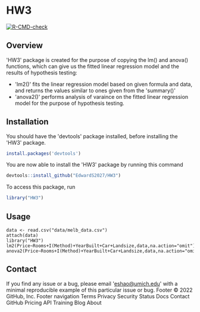 # HW3
  <!-- badges: start -->
  [![R-CMD-check](https://github.com/EdwardS2027/HW3/actions/workflows/R-CMD-check.yaml/badge.svg)](https://github.com/EdwardS2027/HW3/actions/workflows/R-CMD-check.yaml)
  <!-- badges: end -->

## Overview
'HW3' package is created for the purpose of copying the lm() and anova() functions, which can give us the fitted linear regression model and the results of hypothesis testing:
* 'lm2()' fits the linear regression model based on given formula and data, and returns the values similar to ones given from the 'summary()'
* 'anova2()' performs analysis of varaince on the fitted linear regression model for the purpose of hypothesis testing.


## Installation
You should have the 'devtools' package installed, before installing the 'HW3' package. 

``` r
install.packages('devtools')
```
You are now able to install the 'HW3' package by running this command
``` r
devtools::install_github("EdwardS2027/HW3")
```

To access this package, run
``` r
library("HW3")
```

## Usage
```{r, message = FALSE}
data <- read.csv("data/melb_data.csv")
attach(data)
library("HW3")
lm2(Price~Rooms+I(Method)+YearBuilt+Car+Landsize,data,na.action="omit")
anova2(Price~Rooms+I(Method)+YearBuilt+Car+Landsize,data,na.action="omit")
```

## Contact
If you find any issue or a bug, please email 'eshao@umich.edu' with a minimal reproducible example of this particular issue or bug.
Footer
© 2022 GitHub, Inc.
Footer navigation
Terms
Privacy
Security
Status
Docs
Contact GitHub
Pricing
API
Training
Blog
About
